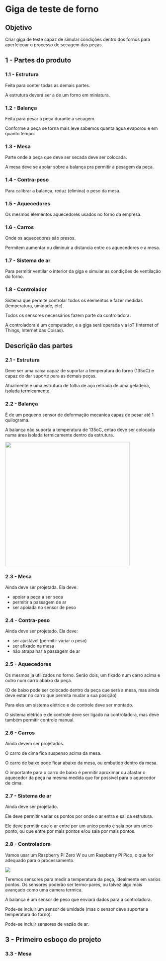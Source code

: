 # Giga de teste de forno
## Objetivo
Criar giga de teste capaz de simular condições dentro dos fornos para aperfeiçoar o processo de secagem das peças.

## 1 - Partes do produto

### 1.1 - Estrutura
   Feita para conter todas as demais partes. 
   
   A estrutura deverá ser a de um forno em miniatura.
   
### 1.2 - Balança
   Feita para pesar a peça durante a secagem. 
   
   Conforme a peça se torna mais leve sabemos quanta água evaporou e em quanto tempo.
   
### 1.3 - Mesa
   Parte onde a peça que deve ser secada deve ser colocada. 
   
   A mesa deve se apoiar sobre a balança pra permitir a pesagem da peça.
   
### 1.4 - Contra-peso
   Para calibrar a balança, reduz (elimina) o peso da mesa.
   
### 1.5 - Aquecedores
   Os mesmos elementos aquecedores usados no forno da empresa.
   
### 1.6 - Carros
   Onde os aquecedores são presos. 
   
   Permitem aumentar ou diminuir a distancia entre os aquecedores e a mesa.
   
### 1.7 - Sistema de ar
   Para permitir ventilar o interior da giga e simular as condições de ventilação do forno.
   
### 1.8 - Controlador
   Sistema que permite controlar todos os elementos e fazer medidas (temperatura, umidade, etc). 
   
   Todos os sensores necessários fazem parte da controladora.
   
   A controladora é um computador, e a giga será operada via IoT (Internet of Things, Internet das Coisas).

## Descrição das partes

### 2.1 - Estrutura
   Deve ser uma caixa capaz de suportar a temperatura do forno (135oC) e capaz de dar suporte para as demais peças.
   
   Atualmente é uma estrutura de folha de aço retirada de uma geladeira, isolada termicamente.

### 2.2 - Balança
   É de um pequeno sensor de deformação mecanica capaz de pesar até 1 quilograma.
   
   A balança não suporta a temperatura de 135oC, entao deve ser colocada numa área isolada termicamente dentro da estrutura.
   
<img src="https://images-na.ssl-images-amazon.com/images/I/719H3CSVRwL._AC_SL1500_.jpg" width=400 />

### 2.3 - Mesa
   Ainda deve ser projetada. Ela deve:

  * apoiar a peça a ser seca
  * permitir a passagem de ar
  * ser apoiada no sensor de peso

### 2.4 - Contra-peso
Ainda deve ser projetado. Ela deve:

  * ser ajustável (permitir variar o peso)
  * ser afixado na mesa
  * não atrapalhar a passagem de ar

### 2.5 - Aquecedores
Os mesmos ja utilizados no forno. Serão dois, um fixado num carro acima e outro num carro abaixo da peça.

(O de baixo pode ser colocado dentro da peça que será a mesa, mas ainda deve estar no carro que permita mudar a sua posição)

Para eles um sistema elétrico e de controle deve ser montado.

O sistema elétrico e de controle deve ser ligado na controladora, mas deve também permitir controle manual.

### 2.6 - Carros
Ainda devem ser projetados.

O carro de cima fica suspenso acima da mesa.

O carro de baixo pode ficar abaixo da mesa, ou embutido dentro da mesa.

O importante para o carro de baixo é permitir aproximar ou afastar o aquecedor da peça na mesma medida que for possivel para o aquecedor de cima.

### 2.7 - Sistema de ar
Ainda deve ser projetado.

Ele deve permitir variar os pontos por onde o ar entra e sai da estrutura.

Ele deve permitir que o ar entre por um unico ponto e saia por um unico ponto, ou que entre por mais pontos e/ou saia por mais pontos.

### 2.8 - Controladora
Vamos usar um Raspberry Pi Zero W ou um Raspberry Pi Pico, o que for adequado para o processamento.

<img src="https://uploads.filipeflop.com/2017/03/DESCRITIVO_ITENS1.png" xwidth=400 />

Teremos sensores para medir a temperatura da peça, idealmente em varios pontos. Os sensores poderão ser termo-pares, ou talvez algo mais avançado como uma camera termica.

A balança é um sensor de peso que enviará dados para a controladora.

Pode-se incluir um sensor de umidade (mas o sensor deve suportar a temperatura do forno).

Pode-se incluir sensores de vazão de ar.

## 3 - Primeiro esboço do projeto

### 3.3 - Mesa
